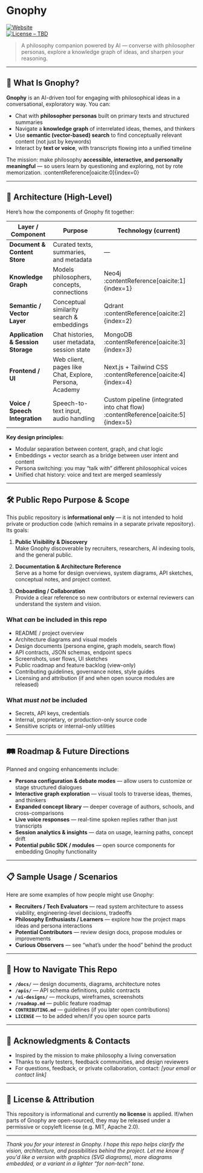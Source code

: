 # Gnophy

[![Website](https://img.shields.io/badge/web-gnophy.com-blue)](https://gnophy.com)  
[![License – TBD](https://img.shields.io/badge/license-TBD-lightgrey)]()

> A philosophy companion powered by AI — converse with philosopher personas, explore a knowledge graph of ideas, and sharpen your reasoning.

---

## 🎯 What Is Gnophy?

**Gnophy** is an AI-driven tool for engaging with philosophical ideas in a conversational, exploratory way. You can:

- Chat with **philosopher personas** built on primary texts and structured summaries
- Navigate a **knowledge graph** of interrelated ideas, themes, and thinkers
- Use **semantic (vector-based) search** to find conceptually relevant content (not just by keywords)
- Interact by **text or voice**, with transcripts flowing into a unified timeline

The mission: make philosophy **accessible, interactive, and personally meaningful** — so users learn by questioning and exploring, not by rote memorization. :contentReference[oaicite:0]{index=0}

---

## 🧩 Architecture (High-Level)

Here’s how the components of Gnophy fit together:

| Layer / Component                 | Purpose                                                | Technology (current)                                                              |
| --------------------------------- | ------------------------------------------------------ | --------------------------------------------------------------------------------- |
| **Document & Content Store**      | Curated texts, summaries, and metadata                 | —                                                                                 |
| **Knowledge Graph**               | Models philosophers, concepts, connections             | Neo4j :contentReference[oaicite:1]{index=1}                                       |
| **Semantic / Vector Layer**       | Conceptual similarity search & embeddings              | Qdrant :contentReference[oaicite:2]{index=2}                                      |
| **Application & Session Storage** | Chat histories, user metadata, session state           | MongoDB :contentReference[oaicite:3]{index=3}                                     |
| **Frontend / UI**                 | Web client, pages like Chat, Explore, Persona, Academy | Next.js + Tailwind CSS :contentReference[oaicite:4]{index=4}                      |
| **Voice / Speech Integration**    | Speech-to-text input, audio handling                   | Custom pipeline (integrated into chat flow) :contentReference[oaicite:5]{index=5} |

**Key design principles:**

- Modular separation between content, graph, and chat logic
- Embeddings + vector search as a bridge between user intent and content
- Persona switching: you may “talk with” different philosophical voices
- Unified chat history: voice and text are merged seamlessly

---

## 🛠️ Public Repo Purpose & Scope

This public repository is **informational only** — it is not intended to hold private or production code (which remains in a separate private repository). Its goals:

1. **Public Visibility & Discovery**  
   Make Gnophy discoverable by recruiters, researchers, AI indexing tools, and the general public.

2. **Documentation & Architecture Reference**  
   Serve as a home for design overviews, system diagrams, API sketches, conceptual notes, and project context.

3. **Onboarding / Collaboration**  
   Provide a clear reference so new contributors or external reviewers can understand the system and vision.

### What _can_ be included in this repo

- README / project overview
- Architecture diagrams and visual models
- Design documents (persona engine, graph models, search flow)
- API contracts, JSON schemas, endpoint specs
- Screenshots, user flows, UI sketches
- Public roadmap and feature backlog (view-only)
- Contributing guidelines, governance notes, style guides
- Licensing and attribution (if and when open source modules are released)

### What _must not_ be included

- Secrets, API keys, credentials
- Internal, proprietary, or production-only source code
- Sensitive scripts or internal-only utilities

---

## 🛤 Roadmap & Future Directions

Planned and ongoing enhancements include:

- **Persona configuration & debate modes** — allow users to customize or stage structured dialogues
- **Interactive graph exploration** — visual tools to traverse ideas, themes, and thinkers
- **Expanded concept library** — deeper coverage of authors, schools, and cross-comparisons
- **Live voice responses** — real-time spoken replies rather than just transcripts
- **Session analytics & insights** — data on usage, learning paths, concept drift
- **Potential public SDK / modules** — open source components for embedding Gnophy functionality

---

## 📋 Sample Usage / Scenarios

Here are some examples of how people might use Gnophy:

- **Recruiters / Tech Evaluators** — read system architecture to assess viability, engineering-level decisions, tradeoffs
- **Philosophy Enthusiasts / Learners** — explore how the project maps ideas and persona interactions
- **Potential Contributors** — review design docs, propose modules or improvements
- **Curious Observers** — see “what’s under the hood” behind the product

---

## 🧭 How to Navigate This Repo

- **`/docs/`** — design documents, diagrams, architecture notes
- **`/apis/`** — API schema definitions, public contracts
- **`/ui-designs/`** — mockups, wireframes, screenshots
- **`/roadmap.md`** — public feature roadmap
- **`CONTRIBUTING.md`** — guidelines (if you later open contributions)
- **`LICENSE`** — to be added when/if you open source parts

---

## 📣 Acknowledgments & Contacts

- Inspired by the mission to make philosophy a living conversation
- Thanks to early testers, feedback communities, and design reviewers
- For questions, feedback, or private collaboration, contact: _[your email or contact link]_

---

## 🧾 License & Attribution

This repository is informational and currently **no license** is applied. If/when parts of Gnophy are open-sourced, they may be released under a permissive or copyleft license (e.g. MIT, Apache 2.0).

---

_Thank you for your interest in Gnophy. I hope this repo helps clarify the vision, architecture, and possibilities behind the project. Let me know if you'd like a version with graphics (SVG diagrams), more diagrams embedded, or a variant in a lighter “for non-tech” tone._
